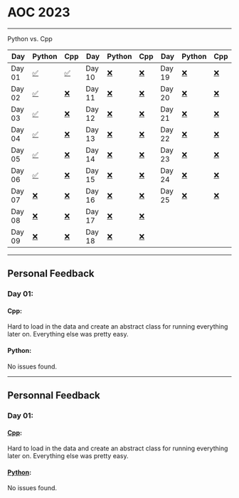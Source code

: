 # AOC 2023

---

Python vs. Cpp

| Day 	| Python 	| Cpp 	| Day 	| Python 	| Cpp 	| Day 	| Python 	| Cpp 	|
|-----	|--------	|--------	|-----	|--------	|--------	|-----	|--------	|--------	|
|  Day 01	| [✅](./python/days/day1.py) | [✅](./cpp/days/day1.cpp) |  Day 10	|    [❌](./python/day10.py)     |  [❌](./cpp/day10.cpp)     	|  Day 19 | [❌](./python/day19.py)      | [❌](./cpp/day19.cpp)        	|
|  Day 02	| [✅](./python/days/day2.py) | [❌](./cpp/days/day2.cpp) |  Day 11	|    [❌](./python/day11.py)     |  [❌](./cpp/day11.cpp)     	|  Day 20 | [❌](./python/day20.py)      | [❌](./cpp/day20.cpp)        	|
|  Day 03	| [✅](./python/days/day3.py) | [❌](./cpp/days/day3.cpp) |  Day 12	|    [❌](./python/day12.py)     |  [❌](./cpp/day12.cpp)     	|  Day 21 | [❌](./python/day21.py)      | [❌](./cpp/day21.cpp)        	|
|  Day 04	| [✅](./python/days/day4.py) | [❌](./cpp/days/day4.cpp) |  Day 13	|    [❌](./python/day13.py)     |  [❌](./cpp/day13.cpp)     	|  Day 22 | [❌](./python/day22.py)      | [❌](./cpp/day22.cpp)        	|
|  Day 05	| [✅](./python/days/day5.py) | [❌](./cpp/days/day5.cpp) |  Day 14	|    [❌](./python/day14.py)     |  [❌](./cpp/day14.cpp)     	|  Day 23 | [❌](./python/day23.py)      | [❌](./cpp/day23.cpp)        	|
|  Day 06	| [✅](./python/days/day6.py) | [❌](./cpp/days/day6.cpp) |  Day 15	|    [❌](./python/day15.py)     |  [❌](./cpp/day15.cpp)     	|  Day 24 | [❌](./python/day24.py)      | [❌](./cpp/day24.cpp)        	|
|  Day 07	| [❌](./python/days/day7.py) | [❌](./cpp/days/day7.cpp) |  Day 16	|    [❌](./python/day16.py)     |  [❌](./cpp/day16.cpp)     	|  Day 25 | [❌](./python/day25.py)      | [❌](./cpp/day25.cpp)        	|
|  Day 08	| [❌](./python/days/day8.py) | [❌](./cpp/days/day8.cpp) |  Day 17	|    [❌](./python/day17.py)     |  [❌](./cpp/day17.cpp)     	|         |            |        	|
|  Day 09	| [❌](./python/days/day9.py) | [❌](./cpp/days/day9.cpp) |  Day 18	|    [❌](./python/day18.py)     |  [❌](./cpp/day18.cpp)     	|         |            |        	|


---

## Personal Feedback

### Day 01:
#### Cpp:
Hard to load in the data and create an abstract class for running everything later on. Everything else was pretty easy.
#### Python:
No issues found.


---

## Personnal Feedback

### Day 01:
#### [Cpp](./cpp/day1.cpp):
Hard to load in the data and create an abstract class for running everything later on. Everything else was pretty easy.
#### [Python](./python/day1.python):
No issues found.
